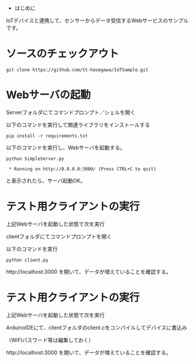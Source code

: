 * はじめに

 IoTデバイスと連携して、センサーからデータ受信するWebサービスのサンプルです。

# ソースのチェックアウト
```
git clone https://github.com/tt-hasegawa/IoTSample.git
```

# Webサーバの起動
Serverフォルダにてコマンドプロンプト／シェルを開く

以下のコマンドを実行して関連ライブラリをインストールする
```
pip install -r requirements.txt
```
以下のコマンドを実行し、Webサーバを起動する。
```
python SimpleServer.py
``` 

```
 * Running on http://0.0.0.0:3000/ (Press CTRL+C to quit)
```
と表示されたら、サーバ起動OK。


# テスト用クライアントの実行

上記Webサーバを起動した状態で次を実行

clientフォルダにてコマンドプロンプトを開く

以下のコマンドを実行
```
python client.py
``` 

http://localhost:3000 を開いて、データが増えていることを確認する。

# テスト用クライアントの実行

上記Webサーバを起動した状態で次を実行

ArduinoIDEにて、clientフォルダのclient.cをコンパイルしてデバイスに書込み

（WiFIパスワード等は編集しておく）

http://localhost:3000 を開いて、データが増えていることを確認する。


